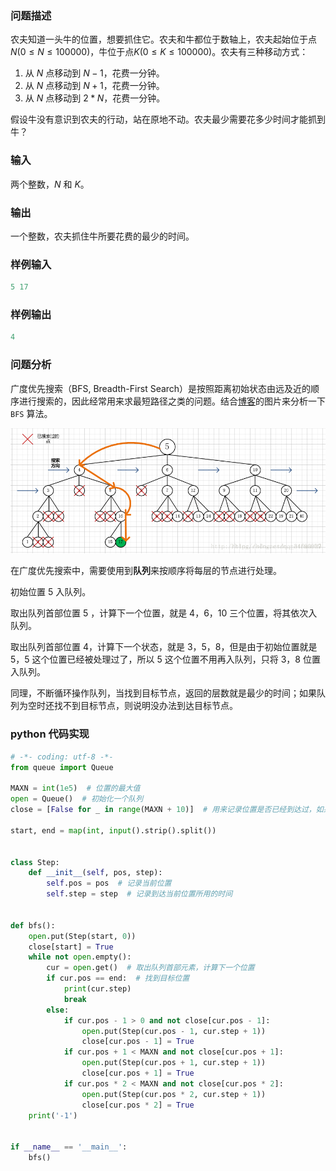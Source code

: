 ### 问题描述

农夫知道一头牛的位置，想要抓住它。农夫和牛都位于数轴上，农夫起始位于点$N(0 \le N \le 100000)$，牛位于点$K(0 \le K \le 100000)$。农夫有三种移动方式：

1. 从 $N$ 点移动到 $N-1$，花费一分钟。
2. 从 $N$ 点移动到 $N + 1$，花费一分钟。
3. 从 $N$ 点移动到 $2 * N$，花费一分钟。

假设牛没有意识到农夫的行动，站在原地不动。农夫最少需要花多少时间才能抓到牛？

### 输入

两个整数，$N$ 和 $K$。

### 输出

一个整数，农夫抓住牛所要花费的最少的时间。

### 样例输入

```python
5 17
```

### 样例输出

```python
4
```

### 问题分析

广度优先搜索（BFS, Breadth-First Search）是按照距离初始状态由远及近的顺序进行搜索的，因此经常用来求最短路径之类的问题。结合[博客](https://blog.csdn.net/qq_34690929/article/details/77461552#question)的图片来分析一下 `BFS` 算法。

![img](assets/20170821233341072.png)

在广度优先搜索中，需要使用到**队列**来按顺序将每层的节点进行处理。

初始位置 5 入队列。

取出队列首部位置 5 ，计算下一个位置，就是 4，6，10 三个位置，将其依次入队列。

取出队列首部位置 4，计算下一个状态，就是 3，5，8，但是由于初始位置就是 5，5 这个位置已经被处理过了，所以 5 这个位置不用再入队列，只将 3，8 位置入队列。

同理，不断循环操作队列，当找到目标节点，返回的层数就是最少的时间；如果队列为空时还找不到目标节点，则说明没办法到达目标节点。

### python 代码实现

```python
# -*- coding: utf-8 -*-
from queue import Queue

MAXN = int(1e5)  # 位置的最大值
open = Queue()  # 初始化一个队列
close = [False for _ in range(MAXN + 10)]  # 用来记录位置是否已经到达过，如果为True，则到达过，否则没有到达过。

start, end = map(int, input().strip().split())


class Step:
    def __init__(self, pos, step):
        self.pos = pos  # 记录当前位置
        self.step = step  # 记录到达当前位置所用的时间


def bfs():
    open.put(Step(start, 0))
    close[start] = True
    while not open.empty():
        cur = open.get()  # 取出队列首部元素，计算下一个位置
        if cur.pos == end:  # 找到目标位置
            print(cur.step)
            break
        else:
            if cur.pos - 1 > 0 and not close[cur.pos - 1]:
                open.put(Step(cur.pos - 1, cur.step + 1))
                close[cur.pos - 1] = True
            if cur.pos + 1 < MAXN and not close[cur.pos + 1]:
                open.put(Step(cur.pos + 1, cur.step + 1))
                close[cur.pos + 1] = True
            if cur.pos * 2 < MAXN and not close[cur.pos * 2]:
                open.put(Step(cur.pos * 2, cur.step + 1))
                close[cur.pos * 2] = True
    print('-1')


if __name__ == '__main__':
    bfs()

```

